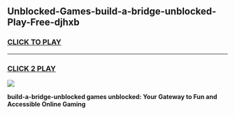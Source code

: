
## Unblocked-Games-build-a-bridge-unblocked-Play-Free-djhxb
<h3>
<a href="https://premium76.site?title=build-a-bridge-unblocked&ref=21A">CLICK TO PLAY</a></h3>
<hr>

<h3>
<a href="https://premium76.site?title=build-a-bridge-unblocked&ref=21A">CLICK 2 PLAY</a>
  
</h3>

<a href="https://premium76.site?title=build-a-bridge-unblocked&ref=21A"><img src="https://clearcache.store/games.png"></a>


**build-a-bridge-unblocked games unblocked: Your Gateway to Fun and Accessible Online Gaming**
